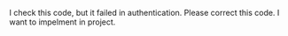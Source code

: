 I check this code, but it failed in authentication. Please correct this code. I want to impelment in project.
